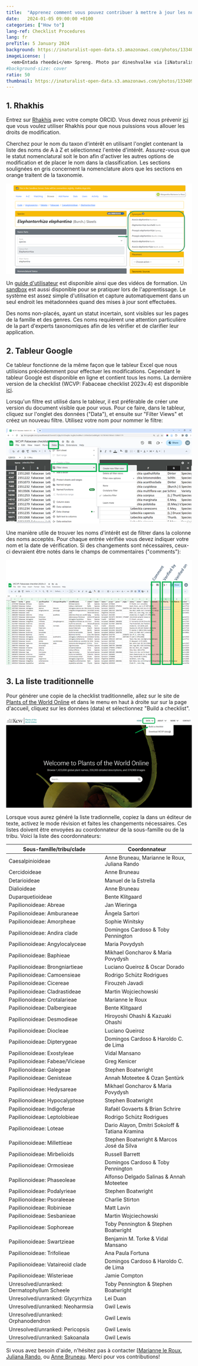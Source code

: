 ```yaml
---
title:  "Apprenez comment vous pouvez contribuer à mettre à jour les noms d'espèces des légumineuses ! Plus d'information pour utiliser Rhakhis, un tableur Google ou une liste traditionnelle"
date:   2024-01-05 09:00:00 +0100
categories: ["How to"]
lang-ref: Checklist Procedures
lang: fr
preTitle: 5 January 2024
background: https://inaturalist-open-data.s3.amazonaws.com/photos/133409879/original.jpg
imageLicense: |
  <em>Entada rheedei</em> Spreng. Photo par dineshvalke via [iNaturalist](https://www.inaturalist.org/observations/81342675)
#background-size: cover
ratio: 50
thumbnail: https://inaturalist-open-data.s3.amazonaws.com/photos/133409879/original.jpg
---
```


## 1. Rhakhis

Entrez sur [Rhakhis](https://list.worldfloraonline.org/rhakhis/ui/) avec votre compte ORCID. Vous devez nous prévenir [ici](https://docs.google.com/forms/d/1rWAcg8hJ6XIFqoJ6zT5TE4T0XjsYuUvfhUQcoL9rMUI/edit) que vous voulez utiliser Rhakhis pour que nous puissions vous allouer les droits de modification. 

Cherchez pour le nom du taxon d'intérêt en utilisant l'onglet contenant la liste des noms de A à Z et sélectionnez l'entrée d'intérêt. Assurez-vous que le statut nomenclatural soit le bon afin d'activer les autres options de modification et de placer le nom dans la classification. Les sections soulignées en gris concernent la nomenclature alors que les sections en orange traitent de la taxonomie.  

![](/assets/images/Rhakhis1.png) 

Un [guide d'utilisateur](https://plant-list-docs.rbge.info/rhakhis/) est disponible ainsi que des vidéos de formation. Un [sandbox](https://rhakhis.rbge.info/rhakhis/ui/) est aussi disponible pour se pratiquer lors de l'apprentissage. Le système est assez simple d'utilisation et capture automatiquement dans un seul endroit les métadonnées quand des mises à jour sont effectuées.

Des noms non-placés, ayant un statut incertain, sont visibles sur les pages de la famille et des genres. Ces noms requièrent une attention particulière de la part d'experts taxonomiques afin de les vérifier et de clarifier leur application. 

## 2. Tableur Google

Ce tableur fonctionne de la même façon que le tableur Excel que nous utilisions précédemment pour effectuer les modifications. Cependant le tableur Google est disponible en ligne et contient tous les noms. La dernière version de la checklist (WCVP: Fabaceae checklist 2023v.4) est disponible [ici](https://docs.google.com/spreadsheets/d/1bnmb2CcQjky35rSDwqNn-6vgNo2mdWw3-LL4YehLbvY/edit#gid=277323699).

Lorsqu'un filtre est utilisé dans le tableur, il est préférable de créer une version du document visible que pour vous. Pour ce faire, dans le tableur, cliquez sur l'onglet des données ("Data"), et ensuite sur "Filter Views" et créez un nouveau filtre. Utilisez votre nom pour nommer le filtre: 

![](/assets/images/GoogleSheet2.png)

Une manière utile de trouver les noms d'intérêt est de filtrer dans la colonne des noms acceptés. 
Pour chaque entrée vérifiée vous devez indiquer votre nom et la date de vérification. Si des changements sont nécessaires, ceux-ci devraient être notés dans le champs de commentaires ("comments"):  

![](/assets/images/GoogleSheet3.png)

## 3. La liste traditionnelle

Pour générer une copie de la checklist traditionnelle, allez sur le site de [Plants of the World Online](https://powo.science.kew.org/) et dans le menu en haut à droite sur sur la page d'accueil, cliquez sur les données (data) et sélectionnez "Build a checklist".

![](/assets/images/TraditionalChecklist4.png)

Lorsque vous aurez généré la liste tradionnelle, copiez la dans un éditeur de texte, activez le mode révision et faites les changements nécessaires. Ces listes doivent être envoyées au coordonnateur de la sous-famille ou de la tribu. Voici la liste des coordonnateurs: 


Sous-famille/tribu/clade	|Coordonnateur
----------------------|-------------------------
Caesalpinioideae |Anne Bruneau, Marianne le Roux, Juliana Rando
Cercidoideae	|Anne Bruneau
Detarioideae	|Manuel de la Estrella
Dialioideae	|Anne Bruneau
Duparquetioideae	|Bente Klitgaard
Papilionoideae: Abreae	|Jan Wieringa
Papilionoideae: Amburaneae	|Ângela Sartori
Papilionoideae: Amorpheae	|Sophie Winitsky
Papilionoideae: Andira clade	|Domingos Cardoso & Toby Pennington
Papilionoideae: Angylocalyceae	|Maria Povydysh
Papilionoideae: Baphieae	|Mikhael Goncharov & Maria Povydysh
Papilionoideae: Brongniartieae	|Luciano Queiroz & Oscar Dorado
Papilionoideae: Camoensieae	|Rodrigo Schütz Rodrigues
Papilionoideae: Cicereae	|Firouzeh Javadi
Papilionoideae: Cladrastideae	|Martin Wojciechowski
Papilionoideae: Crotalarieae	|Marianne le Roux
Papilionoideae: Dalbergieae	|Bente Klitgaard
Papilionoideae: Desmodieae	|Hiroyoshi Ohashi & Kazuaki Ohashi
Papilionoideae: Diocleae	|Luciano Queiroz
Papilionoideae: Dipterygeae	|Domingos Cardoso & Haroldo C. de Lima
Papilionoideae: Exostyleae	|Vidal Mansano
Papilionoideae: Fabeae/Vicieae	|Greg Kenicer
Papilionoideae: Galegeae	|Stephen Boatwright
Papilionoideae: Genisteae	|Annah Moteetee & Ozan Şentürk
Papilionoideae: Hedysareae	|Mikhael Goncharov & Maria Povydysh
Papilionoideae: Hypocalypteae	|Stephen Boatwright
Papilionoideae: Indigoferae	|Rafaël Govaerts & Brian Schrire
Papilionoideae: Leptolobieae	|Rodrigo Schütz Rodrigues
Papilionoideae: Loteae	|Dario Alayon, Dmitri Sokoloff & Tatiana Kramina
Papilionoideae: Millettieae	|Stephen Boatwright & Marcos José da Silva
Papilionoideae: Mirbelioids	|Russell Barrett
Papilionoideae: Ormosieae	|Domingos Cardoso & Toby Pennington
Papilionoideae: Phaseoleae	|Alfonso Delgado Salinas & Annah Moteetee
Papilionoideae: Podalyrieae	|Stephen Boatwright
Papilionoideae: Psoraleeae	|Charlie Stirton
Papilionoideae: Robinieae	|Matt Lavin
Papilionoideae: Sesbanieae	|Martin Wojciechowski
Papilionoideae: Sophoreae	|Toby Pennington & Stephen Boatwright
Papilionoideae: Swartzieae	|Benjamin M. Torke & Vidal Mansano
Papilionoideae: Trifolieae	|Ana Paula Fortuna
Papilionoideae: Vataireoid clade	|Domingos Cardoso & Haroldo C. de Lima
Papilionoideae: Wisterieae	|Jamie Compton
Unresolved/unranked: Dermatophyllum Scheele	|Toby Pennington & Stephen Boatwright
Unresolved/unranked: Glycyrrhiza	|Lei Duan
Unresolved/unranked: Neoharmsia	|Gwil Lewis
Unresolved/unranked: Orphanodendron	|Gwil Lewis
Unresolved/unranked: Pericopsis 	|Gwil Lewis
Unresolved/unranked: Sakoanala	|Gwil Lewis


Si vous avez besoin d'aide, n'hésitez pas à contacter [[Marianne le Roux](mailto:m.leroux@sanbi.org.za), [Juliana Rando](mailto:jgrando@alumni.usp.br), ou [Anne Bruneau](mailto:anne.bruneau@umontreal.ca).  Merci pour vos contributions!




